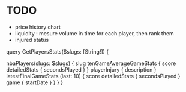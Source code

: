 # TODO

- price history chart
- liquidity : mesure volume in time for each player, then rank them
- injured status

query GetPlayersStats($slugs: [String!]) {
  
  nbaPlayers(slugs: $slugs) {
    slug
    tenGameAverageGameStats {
      score
      detailedStats {
        secondsPlayed
      }
    }
    playerInjury {
      description
    }
    latestFinalGameStats (last: 10) {
      score 
      detailedStats {
        secondsPlayed
      }
      game {
        startDate
      }
    }
  }
}